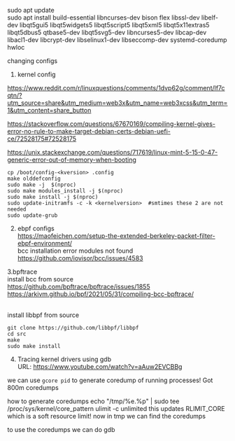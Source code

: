 sudo apt update<br>
sudo apt install build-essential libncurses-dev bison flex libssl-dev libelf-dev libqt5gui5 libqt5widgets5 libqt5script5 libqt5xml5 libqt5x11extras5 libqt5dbus5 qtbase5-dev libqt5svg5-dev libncurses5-dev libcap-dev libacl1-dev libcrypt-dev libselinux1-dev libseccomp-dev systemd-coredump hwloc


changing configs

1. kernel config

https://www.reddit.com/r/linuxquestions/comments/1dvp62g/comment/lf7cqtn/?utm_source=share&utm_medium=web3x&utm_name=web3xcss&utm_term=1&utm_content=share_button

https://stackoverflow.com/questions/67670169/compiling-kernel-gives-error-no-rule-to-make-target-debian-certs-debian-uefi-ce/72528175#72528175

https://unix.stackexchange.com/questions/717619/linux-mint-5-15-0-47-generic-error-out-of-memory-when-booting
```
cp /boot/config-<kversion> .config 
make olddefconfig
sudo make -j  $(nproc)
sudo make modules_install -j $(nproc)
sudo make install -j $(nproc)
sudo update-initramfs -c -k <kernelversion>  #smtimes these 2 are not needed
sudo update-grub
```



2. ebpf configs <br>
https://maofeichen.com/setup-the-extended-berkeley-packet-filter-ebpf-environment/
<br>bcc installation error modules not found <br>
https://github.com/iovisor/bcc/issues/4583<br>

3.bpftrace<br>
install bcc from source <br>
https://github.com/bpftrace/bpftrace/issues/1855 <br>
https://arkivm.github.io/bpf/2021/05/31/compiling-bcc-bpftrace/<br><br>

install libbpf from source<br>
```
git clone https://github.com/libbpf/libbpf
cd src
make
sudo make install
```

4. Tracing kernel drivers using gdb
   <br>URL: https://www.youtube.com/watch?v=aAuw2EVCBBg   

we can use `gcore pid` to generate coredump of running processes!
Got 800m coredumps

how to generate coredumps
echo "/tmp/%e.%p" | sudo tee /proc/sys/kernel/core_pattern 
ulimit -c unlimited 
this updates RLIMIT_CORE which is a soft resource limit!
now in tmp we can find the coredumps

to use the coredumps we can do gdb <binaryfile> <coredumpfile>
